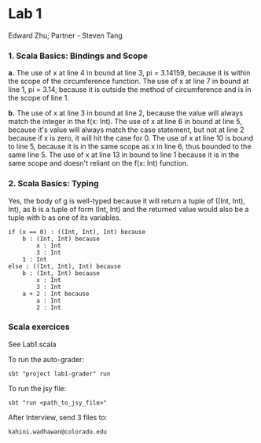 # Lab 1

Edward Zhu; Partner - Steven Tang

### 1. Scala Basics: Bindings and Scope
**a.** The use of x at line 4 in bound at line 3, pi = 3.14159, because it is within the scope of the circumference function. The use of x at line 7 in bound at line 1, pi = 3.14, because it is outside the method of circumference and is in the scope of line 1.

**b.** The use of x at line 3 in bound at line 2, because the value will always match the integer in the f(x: Int). The use of x at line 6 in bound at line 5, because it's value will always match the case statement, but not at line 2 because if x is zero, it will hit the case for 0. The use of x at line 10 is bound to line 5, because it is in the same scope as x in line 6, thus bounded to the same line 5. The use of x at line 13 in bound to line 1 because it is in the same scope and doesn't reliant on the f(x: Int) function.

### 2. Scala Basics: Typing
Yes, the body of g is well-typed because it will return a tuple of ((Int, Int), Int), as b is a tuple of form (Int, Int) and the returned value would also be a tuple with b as one of its variables.

	if (x == 0) : ((Int, Int), Int) because
		b : (Int, Int) because
			x : Int
			3 : Int
		1 : Int
	else : ((Int, Int), Int) because
		b : (Int, Int) because
			x : Int
			3 : Int
		a + 2 : Int because
			a : Int
			2 : Int

### Scala exercices
See Lab1.scala

To run the auto-grader:

	sbt "project lab1-grader" run

To run the jsy file:

	sbt "run <path_to_jsy_file>"

After Interview, send 3 files to:

	kahini.wadhawan@colorado.edu